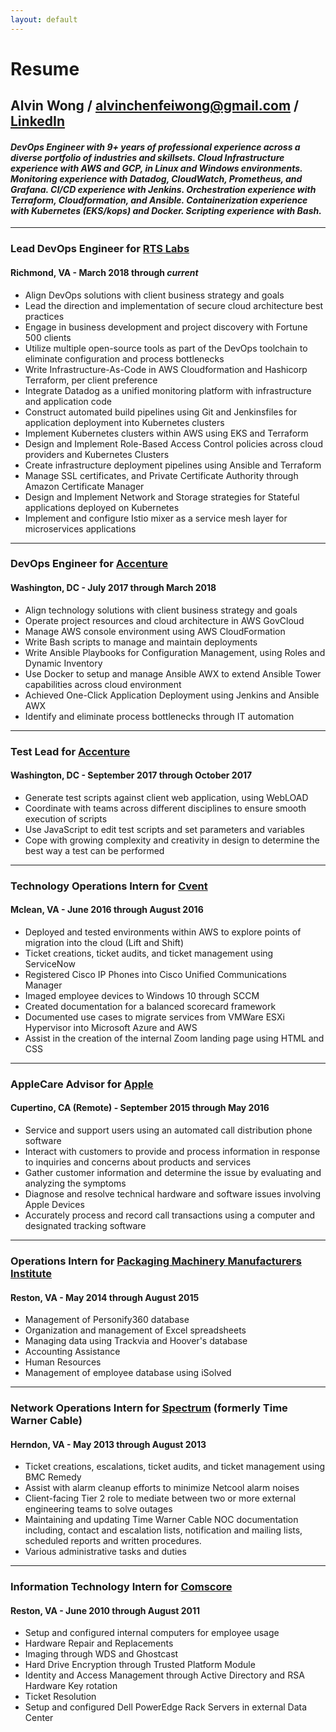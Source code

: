 ```yaml
---
layout: default
---
```

# Resume
## Alvin Wong / [alvinchenfeiwong@gmail.com](mailto:alvinchenfeiwong@gmail.com) / [LinkedIn](https://www.linkedin.com/in/tokiwong/)
#### _DevOps Engineer with 9+ years of professional experience across a diverse portfolio of industries and skillsets.  Cloud Infrastructure experience with AWS and GCP, in Linux and Windows environments.  Monitoring experience with Datadog, CloudWatch, Prometheus, and Grafana.  CI/CD experience with Jenkins.  Orchestration experience with Terraform, Cloudformation, and Ansible.  Containerization experience with Kubernetes (EKS/kops) and Docker. Scripting experience with Bash._  

* * *

### Lead DevOps Engineer for [RTS Labs](https://rtslabs.com)
#### Richmond, VA - March 2018 through *current*
- Align DevOps solutions with client business strategy and goals
- Lead the direction and implementation of secure cloud architecture best practices
- Engage in business development and project discovery with Fortune 500 clients
- Utilize multiple open-source tools as part of the DevOps toolchain to eliminate configuration and process bottlenecks
- Write Infrastructure-As-Code in AWS Cloudformation and Hashicorp Terraform, per client preference
- Integrate Datadog as a unified monitoring platform with infrastructure and application code
- Construct automated build pipelines using Git and Jenkinsfiles for application deployment into Kubernetes clusters
- Implement Kubernetes clusters within AWS using EKS and Terraform
- Design and Implement Role-Based Access Control policies across cloud providers and Kubernetes Clusters
- Create infrastructure deployment pipelines using Ansible and Terraform
- Manage SSL certificates, and Private Certificate Authority through Amazon Certificate Manager
- Design and Implement Network and Storage strategies for Stateful applications deployed on Kubernetes
- Implement and configure Istio mixer as a service mesh layer for microservices applications

* * *

### DevOps Engineer for [Accenture](https://www.accenture.com/us-en)
#### Washington, DC - July 2017 through March 2018
- Align technology solutions with client business strategy and goals
- Operate project resources and cloud architecture in AWS GovCloud
- Manage AWS console environment using AWS CloudFormation
- Write Bash scripts to manage and maintain deployments
- Write Ansible Playbooks for Configuration Management, using Roles and Dynamic Inventory
- Use Docker to setup and manage Ansible AWX to extend Ansible Tower capabilities across cloud environment
- Achieved One-Click Application Deployment using Jenkins and Ansible AWX
- Identify and eliminate process bottlenecks through IT automation

* * *

### Test Lead for [Accenture](https://www.accenture.com/us-en)
#### Washington, DC - September 2017 through October 2017
- Generate test scripts against client web application, using WebLOAD
- Coordinate with teams across different disciplines to ensure smooth execution of scripts
- Use JavaScript to edit test scripts and set parameters and variables
- Cope with growing complexity and creativity in design to determine the best way a test can be performed

* * *

### Technology Operations Intern for [Cvent](https://www.cvent.com/)
#### Mclean, VA - June 2016 through August 2016
- Deployed and tested environments within AWS to explore points of migration into the cloud (Lift and Shift)
- Ticket creations, ticket audits, and ticket management using ServiceNow
- Registered Cisco IP Phones into Cisco Unified Communications Manager
- Imaged employee devices to Windows 10 through SCCM
- Created documentation for a balanced scorecard framework
- Documented use cases to migrate services from VMWare ESXi Hypervisor into Microsoft Azure and AWS
- Assist in the creation of the internal Zoom landing page using HTML and CSS

* * *

### AppleCare Advisor for [Apple](https://www.apple.com/)
#### Cupertino, CA (Remote) - September 2015 through May 2016
- Service and support users using an automated call distribution phone software
- Interact with customers to provide and process information in response to inquiries and concerns about products and services
- Gather customer information and determine the issue by evaluating and analyzing the symptoms
- Diagnose and resolve technical hardware and software issues involving Apple Devices
- Accurately process and record call transactions using a computer and designated tracking software

* * *

### Operations Intern for [Packaging Machinery Manufacturers Institute](https://pmmi.org/)
#### Reston, VA - May 2014 through August 2015

- Management of Personify360 database
- Organization and management of Excel spreadsheets
- Managing data using Trackvia and Hoover's database
- Accounting Assistance
- Human Resources
- Management of employee database using iSolved

* * *

### Network Operations Intern for [Spectrum](https://www.spectrum.com/) (formerly Time Warner Cable)
#### Herndon, VA - May 2013 through August 2013

- Ticket creations, escalations, ticket audits, and ticket management using BMC Remedy
- Assist with alarm cleanup efforts to minimize Netcool alarm noises
- Client-facing Tier 2 role to mediate between two or more external engineering teams to solve outages
- Maintaining and updating Time Warner Cable NOC documentation including, contact and escalation lists, 
notification and mailing lists, scheduled reports and written procedures.
- Various administrative tasks and duties

* * *

### Information Technology Intern for [Comscore](https://www.comscore.com/)
#### Reston, VA - June 2010 through August 2011

- Setup and configured internal computers for employee usage 
- Hardware Repair and Replacements
- Imaging through WDS and Ghostcast 
- Hard Drive Encryption through Trusted Platform Module
- Identity and Access Management through Active Directory and RSA Hardware Key rotation
- Ticket Resolution
- Setup and configured Dell PowerEdge Rack Servers in external Data Center
